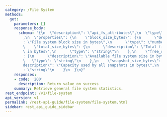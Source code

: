 ```yaml
---
category: /File System
methods:
  get:
    parameters: []
    response_body:
      schema: "{\n  \"description\": \"api_fs_attributes\",\n  \"type\": \"object\"\
        ,\n  \"properties\": {\n    \"block_size_bytes\": {\n      \"description\"\
        : \"File system block size in bytes\",\n      \"type\": \"number\"\n    },\n\
        \    \"total_size_bytes\": {\n      \"description\": \"Total file system size\
        \ in bytes\",\n      \"type\": \"string\"\n    },\n    \"free_size_bytes\"\
        : {\n      \"description\": \"Available file system size in bytes\",\n   \
        \   \"type\": \"string\"\n    },\n    \"snapshot_size_bytes\": {\n      \"\
        description\": \"Capacity used by all snapshots in bytes\",\n      \"type\"\
        : \"string\"\n    }\n  }\n}"
    responses:
    - code: '200'
      description: Return value on success
    summary: Retrieve general file system statistics.
rest_endpoint: /v1/file-system
api_version: v1
permalink: /rest-api-guide/file-system/file-system.html
sidebar: rest_api_guide_sidebar
---
```

